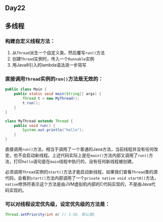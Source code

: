 ## Day22

## 多线程

### 构建自定义线程方法：

1. 从`Thread`派生一个自定义类，然后覆写`run()`方法
2. 创建`Thread`实例时，传入一个`Runnable`实例
3. 用Java8引入的lambda语法进一步简写

### 直接调用`Thread`实例的`run()`方法是无效的：

```java
public class Main {
    public static void main(String[] args) {
        Thread t = new MyThread();
        t.run();
    }
}

class MyThread extends Thread {
    public void run() {
        System.out.println("hello");
    }
}
```

直接调用`run()`方法，相当于调用了一个普通的Java方法，当前线程并没有任何改变，也不会启动新线程。上述代码实际上是在`main()`方法内部又调用了`run()`方法，打印`hello`语句是在`main`线程中执行的，没有任何新线程被创建。

必须调用`Thread`实例的`start()`方法才能启动新线程，如果我们查看`Thread`类的源代码，会看到`start()`方法内部调用了一个`private native void start0()`方法，`native`修饰符表示这个方法是由JVM虚拟机内部的C代码实现的，不是由Java代码实现的。

### 可以对线程设定优先级，设定优先级的方法是：

```java
Thread.setPriority(int n) // 1~10, 默认值5
```